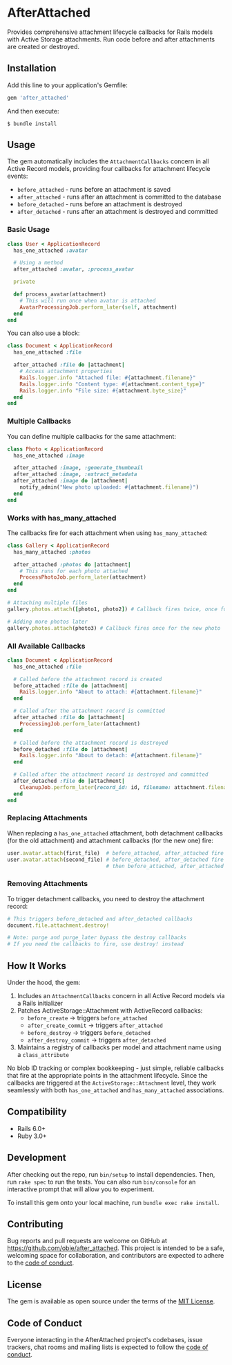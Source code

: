 # AfterAttached

Provides comprehensive attachment lifecycle callbacks for Rails models with Active Storage attachments. Run code before and after attachments are created or destroyed.

## Installation

Add this line to your application's Gemfile:

```ruby
gem 'after_attached'
```

And then execute:

    $ bundle install

## Usage

The gem automatically includes the `AttachmentCallbacks` concern in all Active Record models, providing four callbacks for attachment lifecycle events:

- `before_attached` - runs before an attachment is saved
- `after_attached` - runs after an attachment is committed to the database
- `before_detached` - runs before an attachment is destroyed
- `after_detached` - runs after an attachment is destroyed and committed

### Basic Usage

```ruby
class User < ApplicationRecord
  has_one_attached :avatar

  # Using a method
  after_attached :avatar, :process_avatar

  private

  def process_avatar(attachment)
    # This will run once when avatar is attached
    AvatarProcessingJob.perform_later(self, attachment)
  end
end
```

You can also use a block:

```ruby
class Document < ApplicationRecord
  has_one_attached :file

  after_attached :file do |attachment|
    # Access attachment properties
    Rails.logger.info "Attached file: #{attachment.filename}"
    Rails.logger.info "Content type: #{attachment.content_type}"
    Rails.logger.info "File size: #{attachment.byte_size}"
  end
end
```

### Multiple Callbacks

You can define multiple callbacks for the same attachment:

```ruby
class Photo < ApplicationRecord
  has_one_attached :image

  after_attached :image, :generate_thumbnail
  after_attached :image, :extract_metadata
  after_attached :image do |attachment|
    notify_admin("New photo uploaded: #{attachment.filename}")
  end
end
```

### Works with has_many_attached

The callbacks fire for each attachment when using `has_many_attached`:

```ruby
class Gallery < ApplicationRecord
  has_many_attached :photos

  after_attached :photos do |attachment|
    # This runs for each photo attached
    ProcessPhotoJob.perform_later(attachment)
  end
end

# Attaching multiple files
gallery.photos.attach([photo1, photo2]) # Callback fires twice, once for each photo

# Adding more photos later
gallery.photos.attach(photo3) # Callback fires once for the new photo
```

### All Available Callbacks

```ruby
class Document < ApplicationRecord
  has_one_attached :file

  # Called before the attachment record is created
  before_attached :file do |attachment|
    Rails.logger.info "About to attach: #{attachment.filename}"
  end

  # Called after the attachment record is committed
  after_attached :file do |attachment|
    ProcessingJob.perform_later(attachment)
  end

  # Called before the attachment record is destroyed
  before_detached :file do |attachment|
    Rails.logger.info "About to detach: #{attachment.filename}"
  end

  # Called after the attachment record is destroyed and committed
  after_detached :file do |attachment|
    CleanupJob.perform_later(record_id: id, filename: attachment.filename.to_s)
  end
end
```

### Replacing Attachments

When replacing a `has_one_attached` attachment, both detachment callbacks (for the old attachment) and attachment callbacks (for the new one) fire:

```ruby
user.avatar.attach(first_file)  # before_attached, after_attached fire
user.avatar.attach(second_file) # before_detached, after_detached fire for first_file
                                # then before_attached, after_attached fire for second_file
```

### Removing Attachments

To trigger detachment callbacks, you need to destroy the attachment record:

```ruby
# This triggers before_detached and after_detached callbacks
document.file.attachment.destroy!

# Note: purge and purge_later bypass the destroy callbacks
# If you need the callbacks to fire, use destroy! instead
```

## How It Works

Under the hood, the gem:
1. Includes an `AttachmentCallbacks` concern in all Active Record models via a Rails initializer
2. Patches ActiveStorage::Attachment with ActiveRecord callbacks:
   - `before_create` → triggers `before_attached`
   - `after_create_commit` → triggers `after_attached`
   - `before_destroy` → triggers `before_detached`
   - `after_destroy_commit` → triggers `after_detached`
3. Maintains a registry of callbacks per model and attachment name using a `class_attribute`

No blob ID tracking or complex bookkeeping - just simple, reliable callbacks that fire at the appropriate points in the attachment lifecycle. Since the callbacks are triggered at the `ActiveStorage::Attachment` level, they work seamlessly with both `has_one_attached` and `has_many_attached` associations.

## Compatibility

- Rails 6.0+
- Ruby 3.0+

## Development

After checking out the repo, run `bin/setup` to install dependencies. Then, run `rake spec` to run the tests. You can also run `bin/console` for an interactive prompt that will allow you to experiment.

To install this gem onto your local machine, run `bundle exec rake install`.

## Contributing

Bug reports and pull requests are welcome on GitHub at https://github.com/obie/after_attached. This project is intended to be a safe, welcoming space for collaboration, and contributors are expected to adhere to the [code of conduct](https://github.com/obie/after_attached/blob/main/CODE_OF_CONDUCT.md).

## License

The gem is available as open source under the terms of the [MIT License](https://opensource.org/licenses/MIT).

## Code of Conduct

Everyone interacting in the AfterAttached project's codebases, issue trackers, chat rooms and mailing lists is expected to follow the [code of conduct](https://github.com/obie/after_attached/blob/main/CODE_OF_CONDUCT.md).